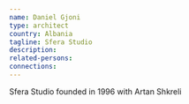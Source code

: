 ```yaml
---
name: Daniel Gjoni
type: architect
country: Albania
tagline: Sfera Studio
description:
related-persons:
connections:
---
```

Sfera Studio founded in 1996 with Artan Shkreli
